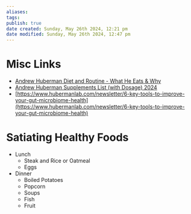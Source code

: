 ```yaml
---
aliases: 
tags: 
publish: true
date created: Sunday, May 26th 2024, 12:21 pm
date modified: Sunday, May 26th 2024, 12:47 pm
---
```


# 
# Misc Links
- [Andrew Huberman Diet and Routine - What He Eats & Why](https://fastlifehacks.com/andrew-huberman-diet-and-routine/)
- [Andrew Huberman Supplements List (with Dosage) 2024](https://fastlifehacks.com/andrew-huberman-supplements-list/)
- [https://www.hubermanlab.com/newsletter/6-key-tools-to-improve-your-gut-microbiome-health](https://www.hubermanlab.com/newsletter/6-key-tools-to-improve-your-gut-microbiome-health)

# Satiating Healthy Foods
- Lunch
    - Steak and Rice or Oatmeal
    - Eggs
- Dinner
    - Boiled Potatoes
    - Popcorn
    - Soups
    - Fish
    - Fruit